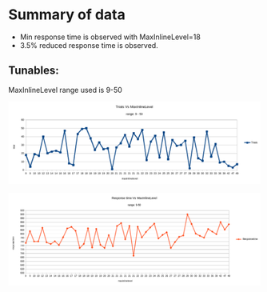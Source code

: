 # Summary of data
- Min response time is observed with MaxInlineLevel=18
- 3.5% reduced response time is observed.

## Tunables:
MaxInlineLevel range used is 9-50

![Trials Vs MaxInlineLevel](trialsVSmaxinlinelevel.png)

![Responsetime Vs MaxInlineLevel](responsetimeVSmaxinlinelevel.png)
